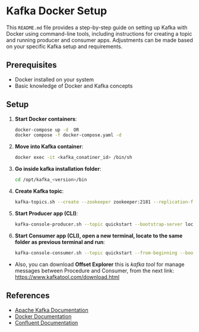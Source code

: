 
# Kafka Docker Setup

This `README.md` file provides a step-by-step guide on setting up Kafka with Docker using command-line tools, 
including instructions for creating a topic and running producer and consumer apps.
Adjustments can be made based on your specific Kafka setup and requirements.

## Prerequisites

- Docker installed on your system
- Basic knowledge of Docker and Kafka concepts

## Setup

1. **Start Docker containers**:
   ```bash
   docker-compose up -d  OR
   docker compose -f docker-compose.yaml -d

2. **Move into Kafka container**:
   ```bash
   docker exec -it <kafka_conatiner_id> /bin/sh

3. **Go inside kafka installation folder**:
   ```bash
   cd /opt/kafka_<version>/bin

4. **Create Kafka topic**:
   ```bash
   kafka-topics.sh --create --zookeeper zookeeper:2181 --replication-factor 1 --partitions 1 --topic quickstart

5. **Start Producer app (CLI)**:
   ```bash
   kafka-console-producer.sh --topic quickstart --bootstrap-server localhost:9092

6. **Start Consumer app (CLI), open a new terminal, locate to the same folder as previous terminal and run**:
   ```bash
   kafka-console-consumer.sh --topic quickstart --from-beginning --bootstrap-server localhost:9092
   
- Also, you can download **Offset Explorer** this is _kafka tool_ for manage messages between Procedure and Consumer,
from the next link: https://www.kafkatool.com/download.html

## References

- [Apache Kafka Documentation](https://kafka.apache.org/documentation/)
- [Docker Documentation](https://docs.docker.com/)
- [Confluent Documentation](https://docs.confluent.io/platform/current/)